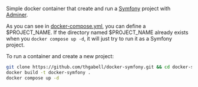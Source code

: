 Simple docker container that create and run a [Symfony](https://symfony.com/) project with [Adminer](https://www.adminer.org/).

As you can see in [docker-compose.yml](https://github.com/thgabell/docker-symfony/blob/master/docker-compose.yml), you can define a $PROJECT_NAME.
If the directory named $PROJECT_NAME already exists when you `docker compose up -d`, it will just try to run it as a Symfony project.

To run a container and create a new project:
```bash
git clone https://github.com/thgabell/docker-symfony.git && cd docker-symfony
docker build -t docker-symfony .
docker compose up -d
```
